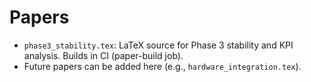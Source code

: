 # Papers

- `phase3_stability.tex`: LaTeX source for Phase 3 stability and KPI analysis. Builds in CI (paper-build job).
- Future papers can be added here (e.g., `hardware_integration.tex`).
